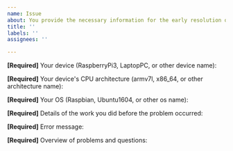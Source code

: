```yaml
---
name: Issue
about: You provide the necessary information for the early resolution of the problem.
title: ''
labels: ''
assignees: ''

---
```


**[Required]** Your device (RaspberryPi3, LaptopPC, or other device name):  
  
**[Required]** Your device's CPU architecture (armv7l, x86_64, or other architecture name):  
  
**[Required]** Your OS (Raspbian, Ubuntu1604, or other os name):  
  
**[Required]** Details of the work you did before the problem occurred:  
  
**[Required]** Error message:  
  
**[Required]** Overview of problems and questions:  
  

